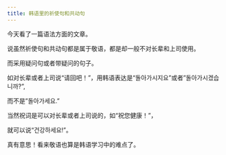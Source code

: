 ```yaml
---
title: 韩语里的祈使句和共动句
---
```


<p>今天看了一篇语法方面的文章。</p>



<p>说虽然祈使句和共动句都是属于敬语，都是却一般不对长辈和上司使用。</p>



<p>而采用疑问句或者带疑问的句子。</p>



<p>如对长辈或者上司说“请回吧！”，用韩语表达是“돌아가시지요”或者&#8221;돌아가시겠습니까?&#8221;,</p>



<p>而不是&#8221;돌아가세요.&#8221;</p>



<p>当然祝词是可以对长辈或者上司说的，如“祝您健康！”，</p>



<p>就可以说“건강하세요!”。</p>



<p>真有意思！看来敬语也算是韩语学习中的难点了。</p>

